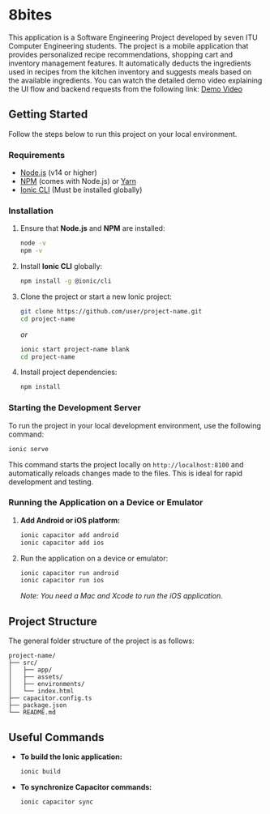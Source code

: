 # 8bites

This application is a Software Engineering Project developed by seven ITU Computer Engineering students. The project is a mobile application that provides personalized recipe recommendations, shopping cart and inventory management features. It automatically deducts the ingredients used in recipes from the kitchen inventory and suggests meals based on the available ingredients. You can watch the detailed demo video explaining the UI flow and backend requests from the following link: [Demo Video](https://drive.google.com/file/d/1t82_sSYkLF6yDWvukfuv3dIUyxev8I20/view?usp=sharing)

## Getting Started

Follow the steps below to run this project on your local environment.

### Requirements

- [Node.js](https://nodejs.org/) (v14 or higher)
- [NPM](https://www.npmjs.com/) (comes with Node.js) or [Yarn](https://yarnpkg.com/)
- [Ionic CLI](https://ionicframework.com/docs/cli/installation) (Must be installed globally)

### Installation

1. Ensure that **Node.js** and **NPM** are installed:
   ```bash
   node -v
   npm -v
   ```

2. Install **Ionic CLI** globally:
   ```bash
   npm install -g @ionic/cli
   ```

3. Clone the project or start a new Ionic project:
   ```bash
   git clone https://github.com/user/project-name.git
   cd project-name
   ```

   *or*
   ```bash
   ionic start project-name blank
   cd project-name
   ```

4. Install project dependencies:
   ```bash
   npm install
   ```

### Starting the Development Server

To run the project in your local development environment, use the following command:
```bash
ionic serve
```

This command starts the project locally on `http://localhost:8100` and automatically reloads changes made to the files. This is ideal for rapid development and testing.

### Running the Application on a Device or Emulator

1. **Add Android or iOS platform:**
   ```bash
   ionic capacitor add android
   ionic capacitor add ios
   ```

2. Run the application on a device or emulator:
   ```bash
   ionic capacitor run android
   ionic capacitor run ios
   ```

   *Note: You need a Mac and Xcode to run the iOS application.*

## Project Structure

The general folder structure of the project is as follows:
```
project-name/
├── src/
│   ├── app/
│   ├── assets/
│   ├── environments/
│   └── index.html
├── capacitor.config.ts
├── package.json
└── README.md
```

## Useful Commands

- **To build the Ionic application:**
  ```bash
  ionic build
  ```

- **To synchronize Capacitor commands:**
  ```bash
  ionic capacitor sync
  
